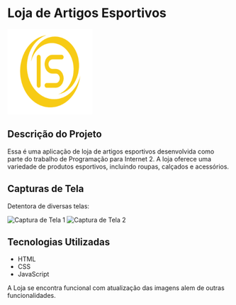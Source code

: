 # Loja de Artigos Esportivos

![Logo da Loja](icone/android-chrome-192x192.png)

## Descrição do Projeto

Essa é uma aplicação de loja de artigos esportivos desenvolvida como parte do trabalho de Programação para Internet 2. A loja oferece uma variedade de produtos esportivos, incluindo roupas, calçados e acessórios.

## Capturas de Tela

Detentora de diversas telas:

![Captura de Tela 1](caminho/para/captura-1.png)
![Captura de Tela 2](caminho/para/captura-2.png)

## Tecnologias Utilizadas

- HTML
- CSS
- JavaScript

A Loja se encontra funcional com atualização das imagens alem de outras funcionalidades. 
